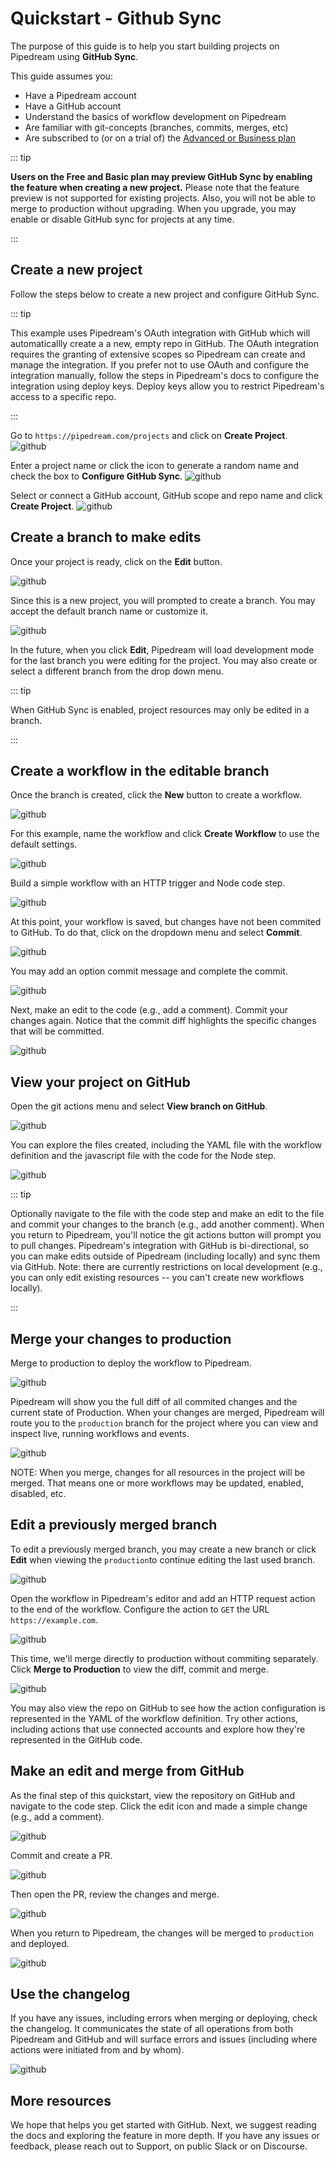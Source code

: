 # Quickstart - Github Sync

The purpose of this guide is to help you start building projects on Pipedream using **GitHub Sync**. 

This guide assumes you:

- Have a Pipedream account 
- Have a GitHub account
- Understand the basics of workflow development on Pipedream
- Are familiar with git-concepts (branches, commits, merges, etc)
- Are subscribed to (or on a trial of) the [Advanced or Business plan](https://pipedream.com/pricing/)

::: tip

**Users on the Free and Basic plan may preview GitHub Sync by enabling the feature when creating a new project.**  Please note that the feature preview is not supported for existing projects. Also, you will not be able to merge to production without upgrading. When you upgrade, you may enable or disable GitHub sync for projects at any time.

:::

## Create a new project

Follow the steps below to create a new project and configure GitHub Sync.

::: tip

This example uses Pipedream's OAuth integration with GitHub which will automaticallly create a a new, empty repo in GitHub. The OAuth integration requires the granting of extensive scopes so Pipedream can create and manage the integration. If you prefer not to use OAuth and configure the integration manually, follow the steps in Pipedream's docs to configure the integration using deploy keys. Deploy keys allow you to restrict Pipedream's access to a specific repo.
 
:::

Go to `https://pipedream.com/projects` and click on **Create Project**.
![github](./images/create_project.png)

Enter a project name or click the icon to generate a random name and check the box to **Configure GitHub Sync**. 
![github](./images/configure_project_1.png)

Select or connect a GitHub account, GitHub scope and repo name and click **Create Project**.
![github](./images/configure_project_2.png)


## Create a branch to make edits

Once your project is ready, click on the **Edit** button. 

![github](./images/edit_1.png)

Since this is a new project, you will prompted to create a branch. You may accept the default branch name or customize it. 

![github](./images/edit_2.png)

In the future, when you click **Edit**, Pipedream will load development mode for the last branch you were editing for the project. You may also create or select a different branch from the drop down menu.

::: tip

When GitHub Sync is enabled, project resources may only be edited in a branch.

:::

## Create a workflow in the editable branch

Once the branch is created, click the **New** button to create a workflow.

![github](./images/new_workflow.png)

For this example, name the workflow and click **Create Workflow** to use the default settings.

![github](./images/configure_workflow.png)

Build a simple workflow with an HTTP trigger and Node code step. 

![github](./images/basic_workflow.png)


At this point, your workflow is saved, but changes have not been commited to GitHub. To do that, click on the dropdown menu and select **Commit**. 

![github](./images/commit_changes_1.png)

You may add an option commit message and complete the commit.

![github](./images/commit_diff_1.png)

Next, make an edit to the code (e.g., add a comment). Commit your changes again. Notice that the commit diff highlights the specific changes that will be committed.

![github](./images/commit_diff_2.png)

## View your project on GitHub

Open the git actions menu and select **View branch on GitHub**. 

![github](./images/view_branch_on_github_1.png)

You can explore the files created, including the YAML file with the workflow definition and the javascript file with the code for the Node step. 

![github](./images/view_branch_on_github_2.png)

::: tip

Optionally navigate to the file with the code step and make an edit to the file and commit your changes to the branch (e.g., add another comment). When you return to Pipedream, you'll notice the git actions button will prompt you to pull changes. Pipedream's integration with GitHub is bi-directional, so you can make edits outside of Pipedream (including locally) and sync them via GitHub. Note: there are currently restrictions on local development (e.g., you can only edit existing resources -- you can't create new workflows locally). 

:::

## Merge your changes to production

Merge to production to deploy the workflow to Pipedream. 

![github](./images/merge_to_production_1.png)

Pipedream will show you the full diff of all commited changes and the current state of Production. When your changes are merged, Pipedream will route you to the `production` branch for the project where you can view and inspect live, running workflows and events.

![github](./images/merge_to_production_2.png)

NOTE: When you merge, changes for all resources in the project will be merged. That means one or more workflows may be updated, enabled, disabled, etc.

## Edit a previously merged branch

To edit a previously merged branch, you may create a new branch or click **Edit** when viewing the `production`to continue editing the last used branch.

![github](./images/edit_production.png)

Open the workflow in Pipedream's editor and add an HTTP request action to the end of the workflow. Configure the action to `GET` the URL `https://example.com`. 

![github](./images/add_action.png)

This time, we'll merge directly to production without commiting separately. Click **Merge to Production** to view the diff, commit and merge.  

![github](./images/action_diff.png)

You may also view the repo on GitHub to see how the action configuration is represented in the YAML of the workflow definition. Try other actions, including actions that use connected accounts and explore how they're represented in the GitHub code.

## Make an edit and merge from GitHub 

As the final step of this quickstart, view the repository on GitHub and navigate to the code step. Click the edit icon and made a simple change (e.g., add a comment). 

![github](./images/edit_in_github.png)

Commit and create a PR. 

![github](./images/create_pr.png)

Then open the PR, review the changes and merge. 

![github](./images/merge_pr.png)

When you return to Pipedream, the changes will be merged to `production` and deployed.

![github](./images/pr_deployed.png)

## Use the changelog

If you have any issues, including errors when merging or deploying, check the changelog. It communicates the state of all operations from both Pipedream and GitHub and will surface errors and issues (including where actions were initiated from and by whom).

![github](./images/changelog.png)

## More resources

We hope that helps you get started with GitHub. Next, we suggest reading the docs and exploring the feature in more depth.  If you have any issues or feedback, please reach out to Support, on public Slack or on Discourse.